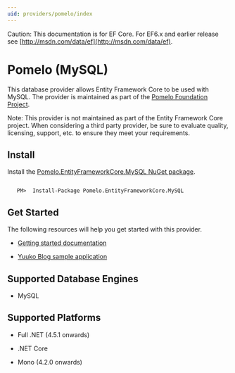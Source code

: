 ```yaml
---
uid: providers/pomelo/index
---
```

Caution: This documentation is for EF Core. For EF6.x and earlier release see [http://msdn.com/data/ef](http://msdn.com/data/ef).

  # Pomelo (MySQL)

This database provider allows Entity Framework Core to be used with MySQL. The provider is maintained as part of the [Pomelo Foundation Project](https://github.com/PomeloFoundation/Pomelo.EntityFrameworkCore.MySql).

Note: This provider is not maintained as part of the Entity Framework Core project. When considering a third party provider, be sure to evaluate quality, licensing, support, etc. to ensure they meet your requirements.

  ## Install

Install the [Pomelo.EntityFrameworkCore.MySQL NuGet package](https://www.nuget.org/packages/Pomelo.EntityFrameworkCore.MySQL).

<!-- literal_block {"ids": [], "classes": [], "xml:space": "preserve", "backrefs": [], "linenos": false, "dupnames": [], {"language": "csharp",", "highlight_args": {}, "names": []} -->

````text

   PM>  Install-Package Pomelo.EntityFrameworkCore.MySQL
   ````

  ## Get Started

The following resources will help you get started with this provider.
   * [Getting started documentation](https://github.com/PomeloFoundation/Pomelo.EntityFrameworkCore.MySql/blob/master/README.md#getting-started)

   * [Yuuko Blog sample application](https://github.com/Kagamine/YuukoBlog-NETCore-MySql)

  ## Supported Database Engines

   * MySQL

  ## Supported Platforms

   * Full .NET (4.5.1 onwards)

   * .NET Core

   * Mono (4.2.0 onwards)
